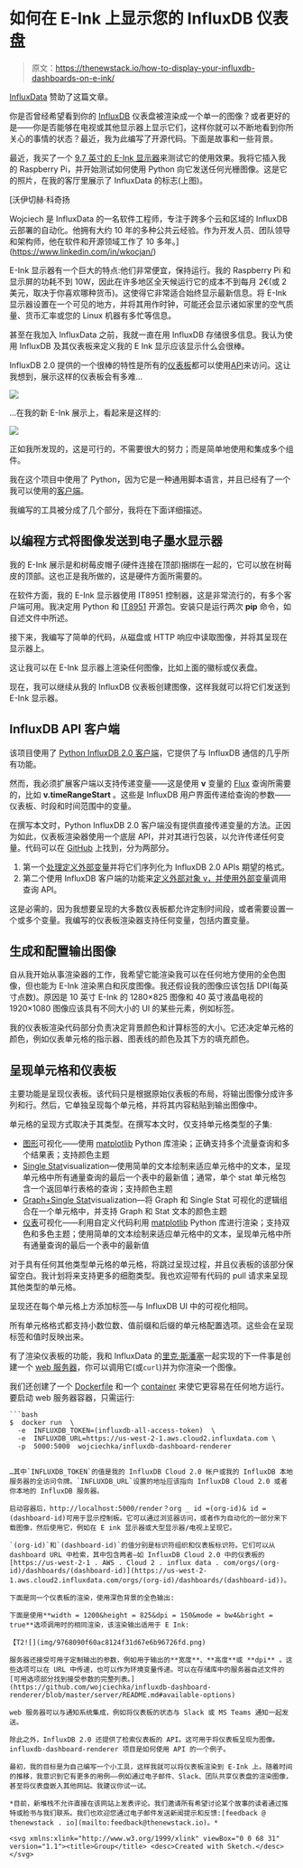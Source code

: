# 如何在 E-Ink 上显示您的 InfluxDB 仪表盘

> 原文：<https://thenewstack.io/how-to-display-your-influxdb-dashboards-on-e-ink/>

[InfluxData](https://www.influxdata.com/) 赞助了这篇文章。

你是否曾经希望看到你的 [InfluxDB](https://www.influxdata.com/products/influxdb-overview/) 仪表盘被渲染成一个单一的图像？或者更好的是——你是否能够在电视或其他显示器上显示它们，这样你就可以不断地看到你所关心的事情的状态？最近，我为此编写了开源代码。下面是故事和一些背景。

最近，我买了一个 [9.7 英寸的 E-Ink 显示器](https://www.waveshare.com/wiki/9.7inch_e-Paper_HAT)来测试它的使用效果。我将它插入我的 Raspberry Pi，并开始测试如何使用 Python 向它发送任何光栅图像。这是它的照片，在我的客厅里展示了 InfluxData 的标志(上图)。

 [沃伊切赫·科奇扬

Wojciech 是 InfluxData 的一名软件工程师，专注于跨多个云和区域的 InfluxDB 云部署的自动化。他拥有大约 10 年的多种公共云经验。作为开发人员、团队领导和架构师，他在软件和开源领域工作了 10 多年。](https://www.linkedin.com/in/wkocjan/) 

E-Ink 显示器有一个巨大的特点:他们非常便宜，保持运行。我的 Raspberry Pi 和显示屏的功耗不到 10W，因此在许多地区全天候运行它的成本不到每月 2€(或 2 美元，取决于你喜欢哪种货币)。这使得它非常适合始终显示最新信息。将 E-Ink 显示器设置在一个可见的地方，并将其用作时钟，可能还会显示诸如家里的空气质量、货币汇率或您的 Linux 机器有多忙等信息。

甚至在我加入 InfluxData 之前，我就一直在用 InfluxDB 存储很多信息。我认为使用 InfluxDB 及其仪表板来定义我的 E Ink 显示应该显示什么会很棒。

InfluxDB 2.0 提供的一个很棒的特性是所有的[仪表板](https://v2.docs.influxdata.com/v2.0/visualize-data/dashboards/)都可以使用[API](https://v2.docs.influxdata.com/v2.0/api/#tag/Dashboards)来访问。这让我想到，展示这样的仪表板会有多难…

[![](img/195c9e9cb09c2f8b817833af74519646.png)](https://cdn.thenewstack.io/media/2020/07/8048baf8-dashboard-in-browser2.png)

…在我的新 E-Ink 展示上，看起来是这样的:

[![](img/6a5ca5252d89688fddc3e88d94c3b1fd.png)](https://cdn.thenewstack.io/media/2020/07/84375bca-dashboard-in-eink2.jpg)

正如我所发现的，这是可行的，不需要很大的努力；而是简单地使用和集成多个组件。

我在这个项目中使用了 Python，因为它是一种通用脚本语言，并且已经有了一个我可以使用的[客户端](https://github.com/influxdata/influxdb-client-python)。

我编写的工具被分成了几个部分，我将在下面详细描述。

## 以编程方式将图像发送到电子墨水显示器

我的 E-Ink 展示是和树莓皮帽子(硬件连接在顶部)捆绑在一起的，它可以放在树莓皮的顶部。这也正是我所做的，这是硬件方面所需要的。

在软件方面，我的 E-Ink 显示器使用 IT8951 控制器，这是非常流行的，有多个客户端可用。我决定用 Python 和 [IT8951](https://github.com/GregDMeyer/IT8951) 开源包。安装只是运行两次 **pip** 命令，如自述文件中所述。

接下来，我编写了简单的代码，从磁盘或 HTTP 响应中读取图像，并将其呈现在显示器上。

这让我可以在 E-Ink 显示器上渲染任何图像，比如上面的徽标或仪表盘。

现在，我可以继续从我的 InfluxDB 仪表板创建图像，这样我就可以将它们发送到 E-Ink 显示器。

## InfluxDB API 客户端

该项目使用了 [Python InfluxDB 2.0 客户端](https://www.influxdata.com/blog/getting-started-with-python-and-influxdb-v2-0/)，它提供了与 InfluxDB 通信的几乎所有功能。

然而，我必须扩展客户端以支持传递变量——这是使用 **v** 变量的 [Flux](https://www.influxdata.com/products/flux/) 查询所需要的，比如 **v.timeRangeStart** 。这些是 InfluxDB 用户界面传递给查询的参数——仪表板、时段和时间范围中的变量。

在撰写本文时，Python InfluxDB 2.0 客户端没有提供直接传递变量的方法。正因为如此，仪表板渲染器使用一个底层 API，并对其进行包装，以允许传递任何变量。代码可以在 [GitHub](https://github.com/wojciechka/influxdb-dashboard-renderer/blob/e983092/influxdb_dashboard/client.py) 上找到，分为两部分。

1.  第一个[处理定义外部变量](https://github.com/wojciechka/influxdb-dashboard-renderer/blob/e983092/influxdb_dashboard/client.py#L10-L86)并将它们序列化为 InfluxDB 2.0 APIs 期望的格式。
2.  第二个使用 InfluxDB 客户端的功能来[定义外部对象 v，并使用外部变量](https://github.com/wojciechka/influxdb-dashboard-renderer/blob/e983092/influxdb_dashboard/client.py#L144-L189)调用查询 API。

这是必需的，因为我想要呈现的大多数仪表板都允许定制时间段，或者需要设置一个或多个变量。我编写的仪表板渲染器支持任何变量，包括内置变量。

## 生成和配置输出图像

自从我开始从事渲染器的工作，我希望它能渲染我可以在任何地方使用的全色图像，但也能为 E-Ink 渲染黑白和灰度图像。我还假设我的图像应该包括 DPI(每英寸点数)。原因是 10 英寸 E-Ink 的 1280×825 图像和 40 英寸液晶电视的 1920×1080 图像应该具有不同大小的 UI 的某些元素，例如标签。

我的仪表板渲染代码部分负责决定背景颜色和计算标签的大小。它还决定单元格的颜色，例如仪表单元格的指示器、图表线的颜色及其下方的填充颜色。

## 呈现单元格和仪表板

主要功能是呈现仪表板。该代码只是根据原始仪表板的布局，将输出图像分成许多列和行。然后，它单独呈现每个单元格，并将其内容粘贴到输出图像中。

单元格的呈现方式取决于其类型。在撰写本文时，仅支持单元格类型的子集:

*   [图形](https://v2.docs.influxdata.com/v2.0/visualize-data/visualization-types/graph/)可视化——使用 [matplotlib](https://matplotlib.org/) Python 库渲染；正确支持多个流量查询和多个结果表；支持颜色主题
*   [Single Stat](https://v2.docs.influxdata.com/v2.0/visualize-data/visualization-types/single-stat/)visualization—使用简单的文本绘制来适应单元格中的文本，呈现单元格中所有通量查询的最后一个表中的最新值；通常，单个 stat 单元格包含一个返回单行表格的查询；支持颜色主题
*   [Graph+Single Stat](https://v2.docs.influxdata.com/v2.0/visualize-data/visualization-types/graph/)visualization—将 Graph 和 Single Stat 可视化的逻辑组合在一个单元格中，并支持 Graph 和 Stat 文本的颜色主题
*   [仪表](https://v2.docs.influxdata.com/v2.0/visualize-data/visualization-types/gauge/)可视化——利用自定义代码利用 [matplotlib](https://matplotlib.org/) Python 库进行渲染；支持双色和多色主题；使用简单的文本绘制来适应单元格中的文本，呈现单元格中所有通量查询的最后一个表中的最新值

对于具有任何其他类型单元格的单元格，将跳过呈现过程，并且仪表板的该部分保留空白。我计划将来支持更多的细胞类型。我也欢迎带有代码的 pull 请求来呈现其他类型的单元格。

呈现还在每个单元格上方添加标签—与 InfluxDB UI 中的可视化相同。

所有单元格格式都支持小数位数、值前缀和后缀的单元格配置选项。这些会在呈现标签和值时反映出来。

有了渲染仪表板的功能，我和 InfluxData 的[里克·斯潘塞](https://www.influxdata.com/blog/author/rick-spencer/)一起实现的下一件事是创建一个 [web 服务器](https://github.com/wojciechka/influxdb-dashboard-renderer/blob/60bb319/server/server.py)，你可以调用它(或`curl`)并为你渲染一个图像。

我们还创建了一个 [Dockerfile](https://github.com/wojciechka/influxdb-dashboard-renderer/blob/60bb319/Dockerfile) 和一个 [container](https://hub.docker.com/r/wojciechka/influxdb-dashboard-renderer) 来使它更容易在任何地方运行。要启动 web 服务器容器，只需运行:

```
```bash
$  docker run  \
  -e  INFLUXDB_TOKEN=(influxdb-all-access-token)  \
  -e  INFLUXDB_URL=https://us-west-2-1.aws.cloud2.influxdata.com \
  -p  5000:5000  wojciechka/influxdb-dashboard-renderer
```

```

…其中`INFLUXDB_TOKEN`的值是我的 InfluxDB Cloud 2.0 帐户或我的 InfluxDB 本地服务器的全访问令牌。`INFLUXDB_URL`设置的地址应该指向 InfluxDB Cloud 2.0 或者你本地的 InfluxDB 服务器。

启动容器后，http://localhost:5000/render？org _ id =(org-id)& id =(dashboard-id)可用于显示控制板。它可以通过浏览器访问，或者作为自动化的一部分来下载图像，然后使用它，例如在 E ink 显示器或大型显示器/电视上呈现它。

`(org-id)`和`(dashboard-id)`的值分别是标识符组织和仪表板标识符。它们可以从 dashboard URL 中检索，其中包含两者—如 InfluxDB Cloud 2.0 中的仪表板的[https://us-west-2-1 . AWS . Cloud 2 . influx data . com/orgs/(org-id)/dashboards/(dashboard-id)](https://us-west-2-1.aws.cloud2.influxdata.com/orgs/(org-id)/dashboards/(dashboard-id))。

下面是同一个仪表板的渲染，使用深色背景的全色输出:

下面是使用**width = 1200&height = 825&dpi = 150&mode = bw4&bright = true**选项调用时的相同渲染，该渲染输出适用于 E Ink:

【T2![](img/9768090f60ac8124f31d67e6b96726fd.png)

服务器还接受可用于定制输出的参数，例如用于输出的**宽度**、**高度**或 **dpi** 。这些选项可以在 URL 中传递，也可以作为环境变量传递。可以在存储库中的服务器自述文件的[可用选项部分找到接受参数的完整列表。](https://github.com/wojciechka/influxdb-dashboard-renderer/blob/master/server/README.md#available-options)

web 服务器可以与通知系统集成，例如将仪表板的状态与 Slack 或 MS Teams 通知一起发送。

除此之外，InfluxDB 2.0 还提供了检索仪表板的 API。这可用于将仪表板呈现为图像。influxdb-dashboard-renderer 项目是如何使用 API 的一个例子。

最初，我的目标是为自己编写一个小工具，这样我就可以将仪表板渲染到 E-Ink 上。随着时间的推移，我意识到它有更多的用例——例如通过电子邮件、Slack、团队共享仪表盘的渲染图像，甚至将仪表盘嵌入其他网站。我建议你试一试。

*目前，新堆栈不允许直接在该网站上发表评论。我们邀请所有希望讨论某个故事的读者通过推特或脸书与我们联系。我们也欢迎您通过电子邮件发送新闻提示和反馈:[feedback @ thenewstack . io](mailto:feedback@thenewstack.io)。*

<svg xmlns:xlink="http://www.w3.org/1999/xlink" viewBox="0 0 68 31" version="1.1"><title>Group</title> <desc>Created with Sketch.</desc></svg>